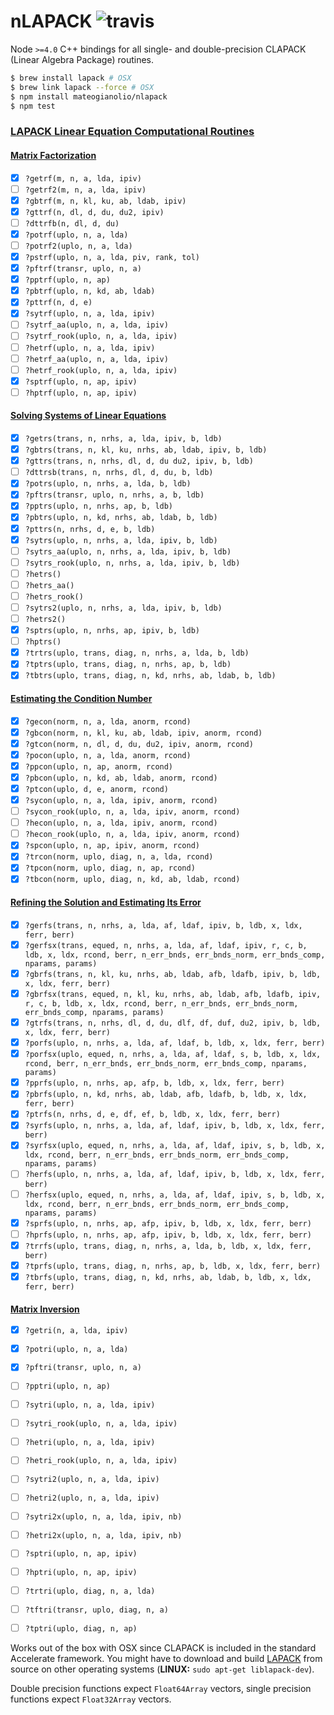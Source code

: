 # nLAPACK ![travis](https://img.shields.io/travis/mateogianolio/nlapack.svg)

Node `>=4.0` C++ bindings for all single- and double-precision CLAPACK (Linear Algebra Package) routines.

```bash
$ brew install lapack # OSX
$ brew link lapack --force # OSX
$ npm install mateogianolio/nlapack
$ npm test
```


### [LAPACK Linear Equation Computational Routines](https://software.intel.com/en-us/mkl-developer-reference-fortran-lapack-linear-equation-computational-routines)

#### [Matrix Factorization](https://software.intel.com/en-us/node/468680)

- [x] `?getrf(m, n, a, lda, ipiv)`
- [ ] `?getrf2(m, n, a, lda, ipiv)`
- [x] `?gbtrf(m, n, kl, ku, ab, ldab, ipiv)`
- [x] `?gttrf(n, dl, d, du, du2, ipiv)`
- [ ] `?dttrfb(n, dl, d, du)`
- [x] `?potrf(uplo, n, a, lda)`
- [ ] `?potrf2(uplo, n, a, lda)`
- [x] `?pstrf(uplo, n, a, lda, piv, rank, tol)`
- [x] `?pftrf(transr, uplo, n, a)`
- [x] `?pptrf(uplo, n, ap)`
- [x] `?pbtrf(uplo, n, kd, ab, ldab)`
- [x] `?pttrf(n, d, e)`
- [x] `?sytrf(uplo, n, a, lda, ipiv)`
- [ ] `?sytrf_aa(uplo, n, a, lda, ipiv)`
- [ ] `?sytrf_rook(uplo, n, a, lda, ipiv)`
- [ ] `?hetrf(uplo, n, a, lda, ipiv)`
- [ ] `?hetrf_aa(uplo, n, a, lda, ipiv)`
- [ ] `?hetrf_rook(uplo, n, a, lda, ipiv)`
- [x] `?sptrf(uplo, n, ap, ipiv)`
- [ ] `?hptrf(uplo, n, ap, ipiv)`

#### [Solving Systems of Linear Equations](https://software.intel.com/en-us/node/520891)

- [x] `?getrs(trans, n, nrhs, a, lda, ipiv, b, ldb)`
- [x] `?gbtrs(trans, n, kl, ku, nrhs, ab, ldab, ipiv, b, ldb)`
- [x] `?gttrs(trans, n, nrhs, dl, d, du du2, ipiv, b, ldb)`
- [ ] `?dttrsb(trans, n, nrhs, dl, d, du, b, ldb)`
- [x] `?potrs(uplo, n, nrhs, a, lda, b, ldb)`
- [x] `?pftrs(transr, uplo, n, nrhs, a, b, ldb)`
- [x] `?pptrs(uplo, n, nrhs, ap, b, ldb)`
- [x] `?pbtrs(uplo, n, kd, nrhs, ab, ldab, b, ldb)`
- [x] `?pttrs(n, nrhs, d, e, b, ldb)`
- [x] `?sytrs(uplo, n, nrhs, a, lda, ipiv, b, ldb)`
- [ ] `?sytrs_aa(uplo, n, nrhs, a, lda, ipiv, b, ldb)`
- [ ] `?sytrs_rook(uplo, n, nrhs, a, lda, ipiv, b, ldb)`
- [ ] `?hetrs()`
- [ ] `?hetrs_aa()`
- [ ] `?hetrs_rook()`
- [ ] `?sytrs2(uplo, n, nrhs, a, lda, ipiv, b, ldb)`
- [ ] `?hetrs2()`
- [x] `?sptrs(uplo, n, nrhs, ap, ipiv, b, ldb)`
- [ ] `?hptrs()`
- [x] `?trtrs(uplo, trans, diag, n, nrhs, a, lda, b, ldb)`
- [x] `?tptrs(uplo, trans, diag, n, nrhs, ap, b, ldb)`
- [x] `?tbtrs(uplo, trans, diag, n, kd, nrhs, ab, ldab, b, ldb)`

#### [Estimating the Condition Number](https://software.intel.com/en-us/mkl-developer-reference-fortran-estimating-the-condition-number-lapack-computational-routines)

- [x] `?gecon(norm, n, a, lda, anorm, rcond)`
- [x] `?gbcon(norm, n, kl, ku, ab, ldab, ipiv, anorm, rcond)`
- [x] `?gtcon(norm, n, dl, d, du, du2, ipiv, anorm, rcond)`
- [x] `?pocon(uplo, n, a, lda, anorm, rcond)`
- [x] `?ppcon(uplo, n, ap, anorm, rcond)`
- [x] `?pbcon(uplo, n, kd, ab, ldab, anorm, rcond)`
- [x] `?ptcon(uplo, d, e, anorm, rcond)`
- [x] `?sycon(uplo, n, a, lda, ipiv, anorm, rcond)`
- [ ] `?sycon_rook(uplo, n, a, lda, ipiv, anorm, rcond)`
- [ ] `?hecon(uplo, n, a, lda, ipiv, anorm, rcond)`
- [ ] `?hecon_rook(uplo, n, a, lda, ipiv, anorm, rcond)`
- [x] `?spcon(uplo, n, ap, ipiv, anorm, rcond)`
- [x] `?trcon(norm, uplo, diag, n, a, lda, rcond)`
- [x] `?tpcon(norm, uplo, diag, n, ap, rcond)`
- [x] `?tbcon(norm, uplo, diag, n, kd, ab, ldab, rcond)`

#### [Refining the Solution and Estimating Its Error](https://software.intel.com/en-us/mkl-developer-reference-fortran-refining-the-solution-and-estimating-its-error-lapack-computational-routines)

- [x] `?gerfs(trans, n, nrhs, a, lda, af, ldaf, ipiv, b, ldb, x, ldx, ferr, berr)`
- [x] `?gerfsx(trans, equed, n, nrhs, a, lda, af, ldaf, ipiv, r, c, b, ldb, x, ldx, rcond, berr, n_err_bnds, err_bnds_norm, err_bnds_comp, nparams, params)`
- [x] `?gbrfs(trans, n, kl, ku, nrhs, ab, ldab, afb, ldafb, ipiv, b, ldb, x, ldx, ferr, berr)`
- [x] `?gbrfsx(trans, equed, n, kl, ku, nrhs, ab, ldab, afb, ldafb, ipiv, r, c, b, ldb, x, ldx, rcond, berr, n_err_bnds, err_bnds_norm, err_bnds_comp, nparams, params)`
- [x] `?gtrfs(trans, n, nrhs, dl, d, du, dlf, df, duf, du2, ipiv, b, ldb, x, ldx, ferr, berr)`
- [x] `?porfs(uplo, n, nrhs, a, lda, af, ldaf, b, ldb, x, ldx, ferr, berr)`
- [x] `?porfsx(uplo, equed, n, nrhs, a, lda, af, ldaf, s, b, ldb, x, ldx, rcond, berr, n_err_bnds, err_bnds_norm, err_bnds_comp, nparams, params)`
- [x] `?pprfs(uplo, n, nrhs, ap, afp, b, ldb, x, ldx, ferr, berr)`
- [x] `?pbrfs(uplo, n, kd, nrhs, ab, ldab, afb, ldafb, b, ldb, x, ldx, ferr, berr)`
- [x] `?ptrfs(n, nrhs, d, e, df, ef, b, ldb, x, ldx, ferr, berr)`
- [x] `?syrfs(uplo, n, nrhs, a, lda, af, ldaf, ipiv, b, ldb, x, ldx, ferr, berr)`
- [x] `?syrfsx(uplo, equed, n, nrhs, a, lda, af, ldaf, ipiv, s, b, ldb, x, ldx, rcond, berr, n_err_bnds, err_bnds_norm, err_bnds_comp, nparams, params)`
- [ ] `?herfs(uplo, n, nrhs, a, lda, af, ldaf, ipiv, b, ldb, x, ldx, ferr, berr)`
- [ ] `?herfsx(uplo, equed, n, nrhs, a, lda, af, ldaf, ipiv, s, b, ldb, x, ldx, rcond, berr, n_err_bnds, err_bnds_norm, err_bnds_comp, nparams, params)`
- [x] `?sprfs(uplo, n, nrhs, ap, afp, ipiv, b, ldb, x, ldx, ferr, berr)`
- [ ] `?hprfs(uplo, n, nrhs, ap, afp, ipiv, b, ldb, x, ldx, ferr, berr)`
- [x] `?trrfs(uplo, trans, diag, n, nrhs, a, lda, b, ldb, x, ldx, ferr, berr)`
- [x] `?tprfs(uplo, trans, diag, n, nrhs, ap, b, ldb, x, ldx, ferr, berr)`
- [x] `?tbrfs(uplo, trans, diag, n, kd, nrhs, ab, ldab, b, ldb, x, ldx, ferr, berr)`

#### [Matrix Inversion](https://software.intel.com/en-us/mkl-developer-reference-fortran-matrix-inversion-lapack-computational-routines)

- [x] `?getri(n, a, lda, ipiv)`
- [x] `?potri(uplo, n, a, lda)`
- [x] `?pftri(transr, uplo, n, a)`
- [ ] `?pptri(uplo, n, ap)`
- [ ] `?sytri(uplo, n, a, lda, ipiv)`
- [ ] `?sytri_rook(uplo, n, a, lda, ipiv)`
- [ ] `?hetri(uplo, n, a, lda, ipiv)`
- [ ] `?hetri_rook(uplo, n, a, lda, ipiv)`
- [ ] `?sytri2(uplo, n, a, lda, ipiv)`
- [ ] `?hetri2(uplo, n, a, lda, ipiv)`
- [ ] `?sytri2x(uplo, n, a, lda, ipiv, nb)`
- [ ] `?hetri2x(uplo, n, a, lda, ipiv, nb)`
- [ ] `?sptri(uplo, n, ap, ipiv)`
- [ ] `?hptri(uplo, n, ap, ipiv)`
- [ ] `?trtri(uplo, diag, n, a, lda)`
- [ ] `?tftri(transr, uplo, diag, n, a)`
- [ ] `?tptri(uplo, diag, n, ap)`


Works out of the box with OSX since CLAPACK is included in the standard Accelerate framework. You might have to download and build [LAPACK](http://www.netlib.org/lapack/#_lapack_version_3_6_0) from source on other operating systems (**LINUX:** `sudo apt-get liblapack-dev`).

Double precision functions expect `Float64Array` vectors, single precision functions expect `Float32Array` vectors.
